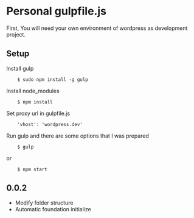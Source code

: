 # Personal gulpfile.js
First, You will need your own environment of wordpress as development project.

## Setup
Install gulp

        $ sudo npm install -g gulp

Install node_modules

        $ npm install

Set proxy url in gulpfile.js

        'vhost': 'wordpress.dev'

Run gulp and there are some options that I was prepared

        $ gulp

or

		$ npm start

## 0.0.2
* Modify folder structure
* Automatic foundation initialize